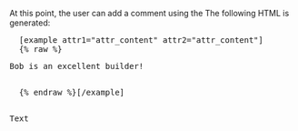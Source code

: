 At this point, the user can add a comment using the
The following HTML is generated:

<pre>
  [example attr1="attr_content" attr2="attr_content"]
  {% raw %}<p>Bob is an excellent builder!</p>
  {% endraw %}[/example]
  <p>Text</p>
</pre>
